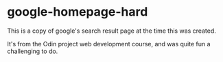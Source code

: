 # google-homepage-hard

This is a copy of google's search result page at the time this was created. 

It's from the Odin project web development course, and was quite fun a challenging to do.
